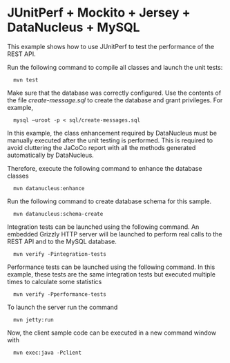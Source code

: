 JUnitPerf + Mockito + Jersey + DataNucleus + MySQL
==================================================

This example shows how to use JUnitPerf to test the performance of the REST API.

Run the following command to compile all classes and launch the unit tests:

      mvn test

Make sure that the database was correctly configured. Use the contents of the file *create-message.sql* to create the database and grant privileges. For example,

      mysql –uroot -p < sql/create-messages.sql

In this example, the class enhancement required by DataNucleus must be manually executed after the unit testing is performed.
This is required to avoid cluttering the JaCoCo report with all the methods generated automatically by DataNucleus.

Therefore, execute the following command to enhance the database classes

      mvn datanucleus:enhance

Run the following command to create database schema for this sample.

      mvn datanucleus:schema-create

Integration tests can be launched using the following command. An embedded Grizzly HTTP server will be launched to perform real calls
to the REST API and to the MySQL database.

      mvn verify -Pintegration-tests

Performance tests can be launched using the following command. In this example, these tests are the same integration tests but executed
multiple times to calculate some statistics

      mvn verify -Pperformance-tests

To launch the server run the command

      mvn jetty:run

Now, the client sample code can be executed in a new command window with
      
      mvn exec:java -Pclient
